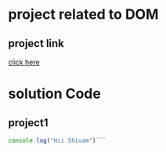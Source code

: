 # project related to DOM

## project link
[click here]()

# solution Code

## project1

```javascript
console.log("Hii Shivam")```